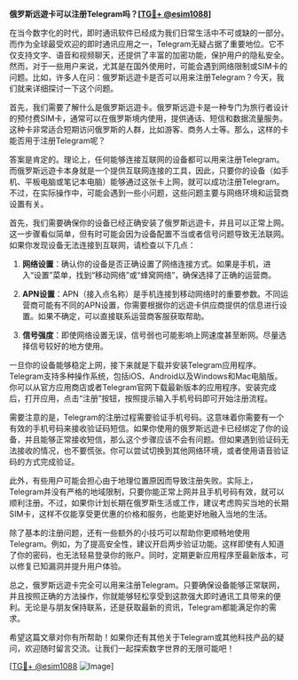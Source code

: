 **俄罗斯远遊卡可以注册Telegram吗？[[TG💪+ @esim1088](https://t.me/s/esim1088)]**

在当今数字化的时代，即时通讯软件已经成为我们日常生活中不可或缺的一部分。而作为全球最受欢迎的即时通讯应用之一，Telegram无疑占据了重要地位。它不仅支持文字、语音和视频聊天，还提供了丰富的加密功能，保护用户的隐私安全。然而，对于一些用户来说，尤其是在国外使用时，可能会遇到网络限制或SIM卡的问题。比如，许多人在问：俄罗斯远遊卡是否可以用来注册Telegram？今天，我们就来详细探讨一下这个问题。

首先，我们需要了解什么是俄罗斯远遊卡。俄罗斯远遊卡是一种专门为旅行者设计的预付费SIM卡，通常可以在俄罗斯境内使用，提供通话、短信和数据流量服务。这种卡非常适合短期访问俄罗斯的人群，比如游客、商务人士等。那么，这样的卡能否用于注册Telegram呢？

答案是肯定的。理论上，任何能够连接互联网的设备都可以用来注册Telegram。而俄罗斯远遊卡本身就是一个提供互联网连接的工具，因此，只要你的设备（如手机、平板电脑或笔记本电脑）能够通过这张卡上网，就可以成功注册Telegram。不过，在实际操作中，可能会遇到一些小问题，这些问题主要与网络环境和运营商设置有关。

首先，我们需要确保你的设备已经正确安装了俄罗斯远遊卡，并且可以正常上网。这一步骤看似简单，但有时可能会因为设备配置不当或者信号问题导致无法联网。如果你发现设备无法连接到互联网，请检查以下几点：

1. **网络设置**：确认你的设备是否正确设置了网络连接方式。如果是手机，进入“设置”菜单，找到“移动网络”或“蜂窝网络”，确保选择了正确的运营商。
   
2. **APN设置**：APN（接入点名称）是手机连接到移动网络时的重要参数。不同运营商可能有不同的APN设置，你需要根据你的远遊卡供应商提供的信息进行设置。如果不确定，可以直接联系运营商客服获取帮助。

3. **信号强度**：即使网络设置无误，信号弱也可能影响上网速度甚至断网。尽量选择信号较好的地方使用。

一旦你的设备能够稳定上网，接下来就是下载并安装Telegram应用程序。Telegram支持多种操作系统，包括iOS、Android以及Windows和Mac电脑版。你可以从官方应用商店或者Telegram官网下载最新版本的应用程序。安装完成后，打开应用，点击“注册”按钮，按照提示输入手机号码即可开始注册流程。

需要注意的是，Telegram的注册过程需要验证手机号码。这意味着你需要有一个有效的手机号码来接收验证码短信。如果你使用的俄罗斯远遊卡已经绑定了你的设备，并且能够正常接收短信，那么这个步骤应该不会有问题。但如果遇到验证码无法接收的情况，也不要慌张。你可以尝试切换到其他网络环境，或者使用语音验证码的方式完成验证。

此外，有些用户可能会担心由于地理位置原因而导致注册失败。实际上，Telegram并没有严格的地域限制，只要你能正常上网并且手机号码有效，就可以顺利注册。不过，如果你计划长期在俄罗斯生活或工作，建议考虑购买当地的长期SIM卡，这样不仅能享受更优惠的价格和服务，也能更好地融入当地的生活。

除了基本的注册问题，还有一些额外的小技巧可以帮助你更顺畅地使用Telegram。例如，为了提高安全性，建议开启两步验证功能。这样即使有人知道了你的密码，也无法轻易登录你的账户。同时，定期更新应用程序至最新版本，可以修复已知漏洞并提升用户体验。

总之，俄罗斯远遊卡完全可以用来注册Telegram。只要确保设备能够正常联网，并且按照正确的方法操作，你就能够轻松享受到这款强大即时通讯工具带来的便利。无论是与朋友保持联系，还是获取最新的资讯，Telegram都能满足你的需求。

希望这篇文章对你有所帮助！如果你还有其他关于Telegram或其他科技产品的疑问，欢迎随时留言交流。让我们一起探索数字世界的无限可能吧！

[[TG💪+ @esim1088](https://t.me/s/esim1088) ![Image](https://i.postimg.cc/4NQfJmqS/Snipaste-2025-05-13-00-14-12.png)]